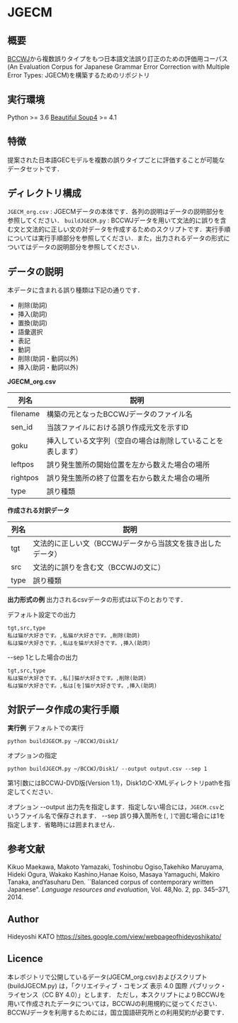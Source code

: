 # JGECM
## 概要

[BCCWJ](https://pj.ninjal.ac.jp/corpus_center/bccwj/)から複数誤りタイプをもつ日本語文法誤り訂正のための評価用コーパス(An Evaluation Corpus for Japanese Grammar Error Correction with Multiple Error Types: JGECM)を構築するためのリポジトリ


## 実行環境

Python >= 3.6
[Beautiful Soup4](https://www.crummy.com/software/BeautifulSoup/bs4/doc/) >= 4.1



## 特徴

提案された日本語GECモデルを複数の誤りタイプごとに評価することが可能なデータセットです．


## ディレクトリ構成

`JGECM_org.csv` : JGECMデータの本体です．各列の説明はデータの説明部分を参照してください．
`buildJGECM.py` : BCCWJデータを用いて文法的に誤りを含む文と文法的に正しい文の対データを作成するためのスクリプトです．実行手順については実行手順部分を参照してください．また，出力されるデータの形式についてはデータの説明部分を参照してください．


## データの説明

本データに含まれる誤り種類は下記の通りです．

- 削除(助詞)
- 挿入(助詞)
- 置換(助詞)
- 語彙選択
- 表記
- 動詞
- 削除(助詞・動詞以外)
- 挿入(助詞・動詞以外)

**JGECM_org.csv**

| 列名       | 説明                             |
| -------- | ------------------------------ |
| filename | 構築の元となったBCCWJデータのファイル名         |
| sen_id   | 当該ファイルにおける誤り作成元文を示すID          |
| goku     | 挿入している文字列（空白の場合は削除していることを表します） |
| leftpos  | 誤り発生箇所の開始位置を左から数えた場合の場所        |
| rightpos | 誤り発生箇所の終了位置を右から数えた場合の場所        |
| type     | 誤り種類                           |

**作成****される****対訳データ**

| 列名   | 説明                               |
| ---- | -------------------------------- |
| tgt  | 文法的に正しい文（BCCWJデータから当該文を抜き出したデータ） |
| src  | 文法的に誤りを含む文（BCCWJの文に）             |
| type | 誤り種類                             |

**出力形式の例**
出力されるcsvデータの形式は以下のとおりです．

デフォルト設定での出力

    tgt,src,type
    私は猫が大好きです。,私猫が大好きです。,削除(助詞)
    私は猫が大好きです。,私はを猫が大好きです。,挿入(助詞)

--sep 1とした場合の出力

    tgt,src,type
    私は猫が大好きです。,私[]猫が大好きです。,削除(助詞)
    私は猫が大好きです。,私は[を]猫が大好きです。,挿入(助詞)



## 対訳データ作成の実行手順

**実行例**
デフォルトでの実行

    python buildJGECM.py ~/BCCWJ/Disk1/

オプションの指定

    python buildJGECM.py ~/BCCWJ/Disk1/ --output output.csv --sep 1

第1引数にはBCCWJ-DVD版(Version 1.1)，Disk1のC-XMLディレクトリpathを指定してください．

オプション
--output 出力先を指定します．指定しない場合には，`JGECM.csv`というファイル名で保存されます．
--sep 誤り挿入箇所を`[`, `]`で囲む場合には1を指定します．省略時には囲まれません．


## 参考文献

Kikuo Maekawa, Makoto Yamazaki, Toshinobu Ogiso,Takehiko Maruyama, Hideki Ogura, Wakako Kashino,Hanae Koiso, Masaya Yamaguchi, Makiro Tanaka, andYasuharu Den. ``Balanced corpus of contemporary written Japanese". *Language resources and evaluation*, Vol. 48,No. 2, pp. 345–371, 2014.


## Author

Hideyoshi KATO
https://sites.google.com/view/webpageofhideyoshikato/

## Licence

本レポジトリで公開しているデータ(JGECM_org.csv)およびスクリプト(buildJGECM.py)
は，「クリエイティブ・コモンズ 表示 4.0 国際 パブリック・ライセンス（CC BY 4.0）」とします．
ただし，本スクリプトによりBCCWJを用いて作成されたデータについては，BCCWJの利用規約に従ってください．BCCWJデータを利用するためには，国立国語研究所との利用契約が必要です．

